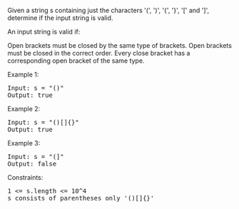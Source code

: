 Given a string s containing just the characters '(', ')', '{', '}', '[' and ']', determine if the input string is valid.

An input string is valid if:

Open brackets must be closed by the same type of brackets.
Open brackets must be closed in the correct order.
Every close bracket has a corresponding open bracket of the same type.
 

Example 1:
<pre>
Input: s = "()"
Output: true
</pre>

Example 2:
<pre>
Input: s = "()[]{}"
Output: true
</pre>

Example 3:
<pre>
Input: s = "(]"
Output: false
</pre>
 

Constraints:
<pre>
1 <= s.length <= 10^4
s consists of parentheses only '()[]{}'
</pre>
